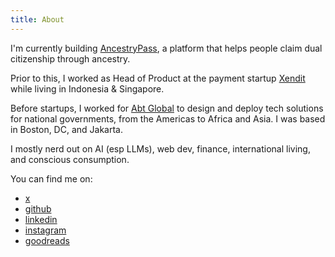 ```yaml
---
title: About
---
```


I'm currently building [AncestryPass](https://ancestrypass.com), a platform that helps people claim dual citizenship through ancestry.

Prior to this, I worked as Head of Product at the payment startup [Xendit](https://xendit.co/) while living in Indonesia & Singapore.

Before startups, I worked for [Abt Global](https://www.abtglobal.com/) to design and deploy tech solutions for national governments, from the Americas to Africa and Asia. I was based in Boston, DC, and Jakarta.

I mostly nerd out on AI (esp LLMs), web dev, finance, international living, and conscious consumption.

You can find me on:

- [x](https://twitter.com/jcontini)
- [github](https://github.com/jcontini)
- [linkedin](https://www.linkedin.com/in/jcontini/)
- [instagram](https://www.instagram.com/jcontini/)
- [goodreads](https://www.goodreads.com/user/show/26631647-joe-contini)
